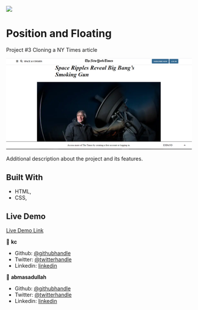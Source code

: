 ![](https://img.shields.io/badge/Microverse-blueviolet)

# Position and Floating

Project #3 Cloning a NY Times article

![screenshot](./app_screenshot.png/)

Additional description about the project and its features.

## Built With

- HTML,
- CSS,

## Live Demo

[Live Demo Link](https://cvilla714.github.io/floating/)

👤 **kc**

- Github: [@githubhandle](https://github.com/cvilla714)
- Twitter: [@twitterhandle](https://twitter.com/kckeyti)
- Linkedin: [linkedin](https://www.linkedin.com/in/cosmel-villalobos-1900531aa/)

👤 **abmasadullah**

- Github: [@githubhandle](https://github.com/abmasadullah)
- Twitter: [@twitterhandle](https://twitter.com/abmasadullah)
- Linkedin: [linkedin](https://www.linkedin.com/in/abmasadullah/)
